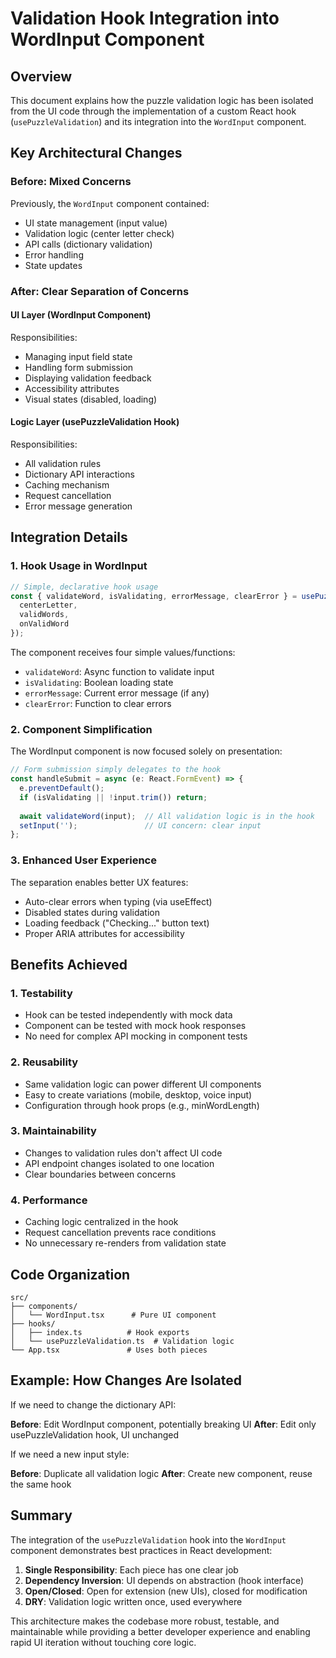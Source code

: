 # Validation Hook Integration into WordInput Component

## Overview

This document explains how the puzzle validation logic has been isolated from the UI code through the implementation of a custom React hook (`usePuzzleValidation`) and its integration into the `WordInput` component.

## Key Architectural Changes

### Before: Mixed Concerns
Previously, the `WordInput` component contained:
- UI state management (input value)
- Validation logic (center letter check)
- API calls (dictionary validation)
- Error handling
- State updates

### After: Clear Separation of Concerns

#### UI Layer (WordInput Component)
Responsibilities:
- Managing input field state
- Handling form submission
- Displaying validation feedback
- Accessibility attributes
- Visual states (disabled, loading)

#### Logic Layer (usePuzzleValidation Hook)
Responsibilities:
- All validation rules
- Dictionary API interactions
- Caching mechanism
- Request cancellation
- Error message generation

## Integration Details

### 1. Hook Usage in WordInput

```typescript
// Simple, declarative hook usage
const { validateWord, isValidating, errorMessage, clearError } = usePuzzleValidation({
  centerLetter,
  validWords,
  onValidWord
});
```

The component receives four simple values/functions:
- `validateWord`: Async function to validate input
- `isValidating`: Boolean loading state
- `errorMessage`: Current error message (if any)
- `clearError`: Function to clear errors

### 2. Component Simplification

The WordInput component is now focused solely on presentation:

```typescript
// Form submission simply delegates to the hook
const handleSubmit = async (e: React.FormEvent) => {
  e.preventDefault();
  if (isValidating || !input.trim()) return;
  
  await validateWord(input);  // All validation logic is in the hook
  setInput('');               // UI concern: clear input
};
```

### 3. Enhanced User Experience

The separation enables better UX features:
- Auto-clear errors when typing (via useEffect)
- Disabled states during validation
- Loading feedback ("Checking..." button text)
- Proper ARIA attributes for accessibility

## Benefits Achieved

### 1. Testability
- Hook can be tested independently with mock data
- Component can be tested with mock hook responses
- No need for complex API mocking in component tests

### 2. Reusability
- Same validation logic can power different UI components
- Easy to create variations (mobile, desktop, voice input)
- Configuration through hook props (e.g., minWordLength)

### 3. Maintainability
- Changes to validation rules don't affect UI code
- API endpoint changes isolated to one location
- Clear boundaries between concerns

### 4. Performance
- Caching logic centralized in the hook
- Request cancellation prevents race conditions
- No unnecessary re-renders from validation state

## Code Organization

```
src/
├── components/
│   └── WordInput.tsx      # Pure UI component
├── hooks/
│   ├── index.ts          # Hook exports
│   └── usePuzzleValidation.ts  # Validation logic
└── App.tsx               # Uses both pieces
```

## Example: How Changes Are Isolated

If we need to change the dictionary API:

**Before**: Edit WordInput component, potentially breaking UI
**After**: Edit only usePuzzleValidation hook, UI unchanged

If we need a new input style:

**Before**: Duplicate all validation logic
**After**: Create new component, reuse the same hook

## Summary

The integration of the `usePuzzleValidation` hook into the `WordInput` component demonstrates best practices in React development:

1. **Single Responsibility**: Each piece has one clear job
2. **Dependency Inversion**: UI depends on abstraction (hook interface)
3. **Open/Closed**: Open for extension (new UIs), closed for modification
4. **DRY**: Validation logic written once, used everywhere

This architecture makes the codebase more robust, testable, and maintainable while providing a better developer experience and enabling rapid UI iteration without touching core logic. 